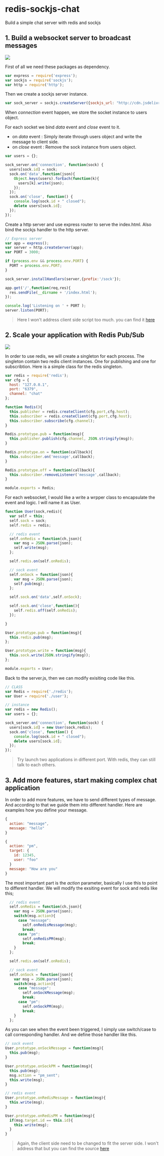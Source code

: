 # redis-sockjs-chat
Build a simple chat server with redis and sockjs

## 1. Build a websocket server to broadcast messages
![](https://dl.dropboxusercontent.com/u/7604339/redis-sockjs-chat/single.png)

First of all we need these packages as dependency.
```javascript
var express = require('express');
var sockjs = require('sockjs');
var http = require('http');
```

Then we create a sockjs server instance.
```javascript
var sock_server = sockjs.createServer({sockjs_url: "http://cdn.jsdelivr.net/sockjs/1.0.1/sockjs.min.js"});
```

When _connection_ event happen, we store the socket instance to users object.

For each socket we bind _data_ event and _close_ event to it.
- on _data_ event : Simply iterate through users object and write the message to client side.
- on _close_ event : Remove the sock instance from users object.

```javascript
var users = {};

sock_server.on('connection', function(sock) {
  users[sock.id] = sock;
  sock.on('data',function(json){
    Object.keys(users).forEach(function(k){
      users[k].write(json);
    });
  });
  sock.on('close', function() {
    console.log(sock.id + " closed");
    delete users[sock.id];
  });
});

```

Create a http server and use express router to serve the index.html. Also bind the sockjs handler to the http server.
```javascript
// Express server
var app = express();
var server = http.createServer(app);
var PORT = 3000;

if (process.env && process.env.PORT) {
  PORT = process.env.PORT;
}

sock_server.installHandlers(server,{prefix:'/sock'});

app.get('/',function(req,res){
  res.sendFile(__dirname + '/index.html');
});

console.log('Listening on ' + PORT );
server.listen(PORT);
```

>  Here I won't address client side script too much. you can find it [here ](https://github.com/nightspirit/redis-sockjs-chat/blob/sockjs/index.html)

## 2. Scale your application with Redis Pub/Sub
![](https://dl.dropboxusercontent.com/u/7604339/redis-sockjs-chat/multi.png)

In order to use redis, we will create a singleton for each process. The singleton contain two redis client instances. One for publishing and one for subscribtion. Here is a simple class for the redis singleton.

```javascript
var redis = require('redis');
var cfg = {
  host: "127.0.0.1",
  port: "6379",
  channel: "chat"
};

function Redis(){
  this.publisher = redis.createClient(cfg.port,cfg.host);
  this.subscriber = redis.createClient(cfg.port,cfg.host);
  this.subscriber.subscribe(cfg.channel);
}

Redis.prototype.pub = function(msg){
  this.publisher.publish(cfg.channel, JSON.stringify(msg));
}

Redis.prototype.on = function(callback){
  this.subscriber.on('message',callback);
}

Redis.prototype.off = function(callback){
  this.subscriber.removeListener('message',callback);
}

module.exports = Redis;
```

For each websocket, I would like a write a wrpper class to encapsulate the event and logic. I will name it as User.

```javascript
function User(sock,redis){
  var self = this;
  self.sock = sock;
  self.redis = redis;

  // redis event
  self.onRedis = function(ch,json){
    var msg = JSON.parse(json);
    self.write(msg);
  };

  self.redis.on(self.onRedis);

  // sock event
  self.onSock = function(json){
    var msg = JSON.parse(json);
    self.pub(msg);
  };

  self.sock.on('data',self.onSock);

  self.sock.on('close',function(){
    self.redis.off(self.onRedis);
  });

}

User.prototype.pub = function(msg){
  this.redis.pub(msg);
};

User.prototype.write = function(msg){
  this.sock.write(JSON.stringify(msg));
};

module.exports = User;
```

Back to the server.js, then we can modify exisiting code like this.

```javascript
// CLASS
var Redis = require('./redis');
var User = require('./user');

// instance
var redis = new Redis();
var users = {};

sock_server.on('connection', function(sock) {
  users[sock.id] = new User(sock,redis);
  sock.on('close', function() {
    console.log(sock.id + " closed");
    delete users[sock.id];
  });
});

```

> Try launch two applications in different port. With redis, they can still talk to each others.

## 3. Add more features, start making complex chat application

In order to add more features, we have to send different types of message. And according to that we guide them into different handler. Here are examples how you define your message.

```javascript
{
  action: "message",
  message: "hello"
}

{
  action: "pm",
  target: {
    id: 12345,
    user: "foo"
  }
  message: "How are you"
}
```

The most important part is the _action_ parameter, basically I use this to point to different handler. We will modify the exsiting event for sock and redis like this;

```javascript
  // redis event
  self.onRedis = function(ch,json){
    var msg = JSON.parse(json);
    switch(msg.action){
      case "message":
        self.onRedisMessage(msg);
        break;
      case "pm":
        self.onRedisPM(msg);
        break;
    }
  };

  self.redis.on(self.onRedis);

  // sock event
  self.onSock = function(json){
    var msg = JSON.parse(json);
    switch(msg.action){
      case "message":
        self.onSockMessage(msg);
        break;
      case "pm":
        self.onSockPM(msg);
        break;
    }
  };
```

As you can see when the event been triggered, I simply use switch/case to call corresponding handler. And we define those handler like this.

```javascript
// sock event
User.prototype.onSockMessage = function(msg){
  this.pub(msg);
}

User.prototype.onSockPM = function(msg){
  this.pub(msg);
  msg.action = "pm_sent";
  this.write(msg);
}

// redis event
User.prototype.onRedisMessage = function(msg){
  this.write(msg);
}

User.prototype.onRedisPM = function(msg){
  if(msg.target.id == this.id){
    this.write(msg);
  }
}
```

> Again, the client side need to be changed to fit the server side. I won't address that but you can find the source [here](https://github.com/nightspirit/redis-sockjs-chat/blob/master/index.html)
